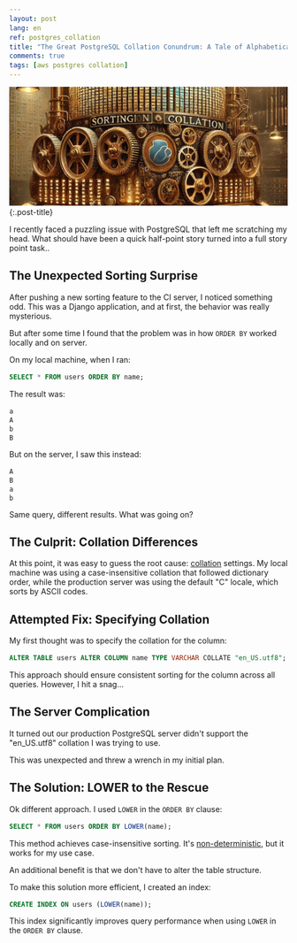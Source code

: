 ```yaml
---
layout: post
lang: en
ref: postgres_collation
title: "The Great PostgreSQL Collation Conundrum: A Tale of Alphabetical Anarchy"
comments: true
tags: [aws postgres collation]
---
```


![](/images/postgres-collation.png){:.post-title}

I recently faced a puzzling issue with PostgreSQL that left me scratching my head. 
What should have been a quick half-point story turned into a full story point task..

## The Unexpected Sorting Surprise

After pushing a new sorting feature to the CI server, I noticed something odd. 
This was a Django application, and at first, the behavior was really mysterious.

But after some time I found that the problem was in how `ORDER BY` worked
locally and on server.

On my local machine, when I ran:

```sql
SELECT * FROM users ORDER BY name;
```

The result was:

```
a
A
b
B
```

But on the server, I saw this instead:

```
A
B
a
b
```

Same query, different results. What was going on?

## The Culprit: Collation Differences

At this point, it was easy to guess the root cause: [collation](https://www.postgresql.org/docs/12/collation.html) settings. 
My local machine was using a case-insensitive collation that followed dictionary order, 
while the production server was using the default "C" locale, which sorts by ASCII codes.

## Attempted Fix: Specifying Collation

My first thought was to specify the collation for the column:

```sql
ALTER TABLE users ALTER COLUMN name TYPE VARCHAR COLLATE "en_US.utf8";
```

This approach should ensure consistent sorting for the column across all queries. 
However, I hit a snag...

## The Server Complication

It turned out our production PostgreSQL server didn't support the "en_US.utf8" 
collation I was trying to use. 

This was unexpected and threw a wrench in my initial plan.

## The Solution: LOWER to the Rescue

Ok different approach. I used `LOWER` in the `ORDER BY` clause:

```sql
SELECT * FROM users ORDER BY LOWER(name);
```

This method achieves case-insensitive sorting.
It's [non-deterministic](https://www.postgresql.org/docs/12/collation.html#COLLATION-NONDETERMINISTIC), but it works for my use case.

An additional benefit is that we don't have to alter the table structure.

To make this solution more efficient, I created an index:

```sql
CREATE INDEX ON users (LOWER(name));
```

This index significantly improves query performance when using `LOWER` in the `ORDER BY` clause.
